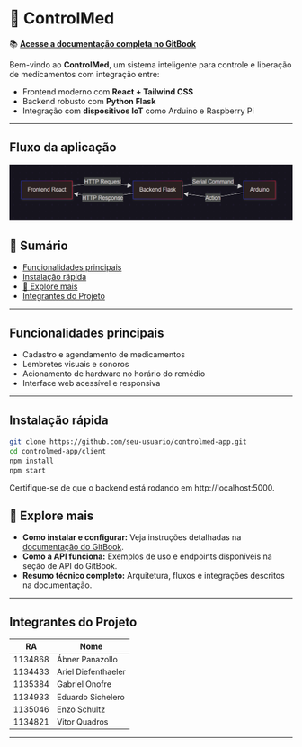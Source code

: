 # 💊 ControlMed

📚 **[Acesse a documentação completa no GitBook](https://app.gitbook.com/o/JOLSSr7mpzIMl25heEI3/s/hpLd9RAZLPID0bwpwk1c/)**

Bem-vindo ao **ControlMed**, um sistema inteligente para controle e liberação de medicamentos com integração entre:

- Frontend moderno com **React + Tailwind CSS**
- Backend robusto com **Python Flask**
- Integração com **dispositivos IoT** como Arduino e Raspberry Pi

---
## Fluxo da aplicação
![Fluxo da aplicação](assets/fluxo.png)

## 📑 Sumário

- [Funcionalidades principais](#funcionalidades-principais)
- [Instalação rápida](#instalação-rápida)
- [🚀 Explore mais](#-explore-mais)
- [Integrantes do Projeto](#integrantes-do-projeto)

---

## Funcionalidades principais

- Cadastro e agendamento de medicamentos
- Lembretes visuais e sonoros
- Acionamento de hardware no horário do remédio
- Interface web acessível e responsiva

---

## Instalação rápida

```bash
git clone https://github.com/seu-usuario/controlmed-app.git
cd controlmed-app/client
npm install
npm start
```
Certifique-se de que o backend está rodando em http://localhost:5000.

## 🚀 Explore mais

- **Como instalar e configurar:** Veja instruções detalhadas na [documentação do GitBook](https://app.gitbook.com/o/JOLSSr7mpzIMl25heEI3/s/hpLd9RAZLPID0bwpwk1c/instalacao).
- **Como a API funciona:** Exemplos de uso e endpoints disponíveis na seção de API do GitBook.
- **Resumo técnico completo:** Arquitetura, fluxos e integrações descritos na documentação.

---

## Integrantes do Projeto

| RA      | Nome                |
|---------|---------------------|
| 1134868 | Ábner Panazollo     |
| 1134433 | Ariel Diefenthaeler |
| 1135384 | Gabriel Onofre      |
| 1134933 | Eduardo Sichelero   |
| 1135046 | Enzo Schultz        |
| 1134821 | Vitor Quadros       |

---